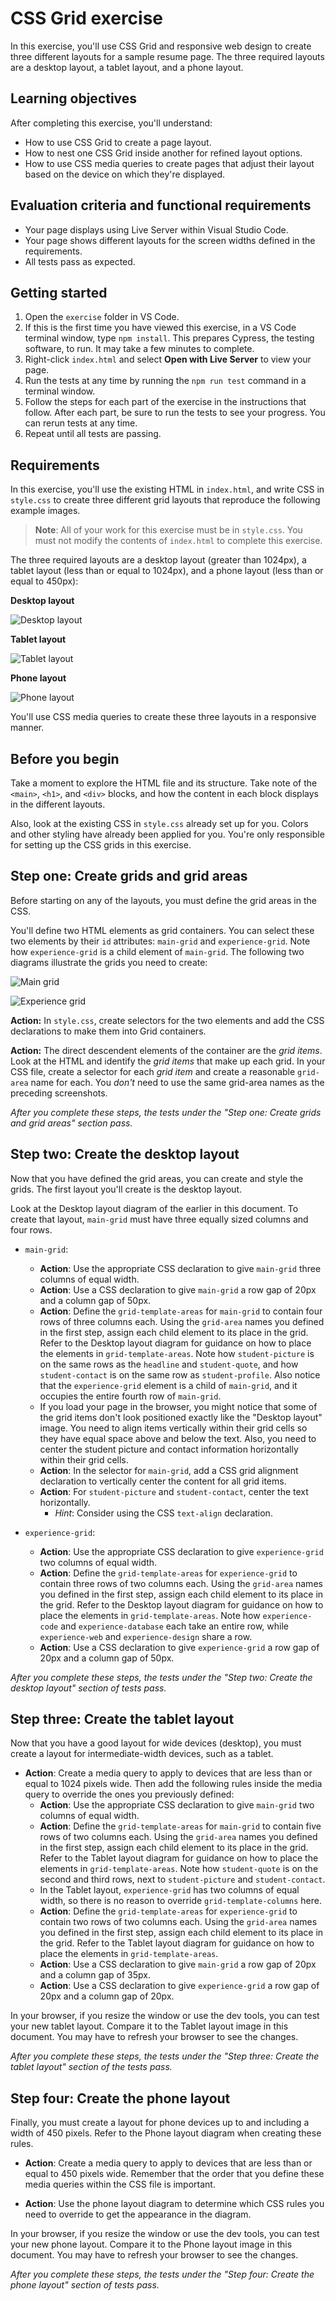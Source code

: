 # CSS Grid exercise

In this exercise, you'll use CSS Grid and responsive web design to create three different layouts for a sample resume page. The three required layouts are a desktop layout, a tablet layout, and a phone layout.

## Learning objectives

After completing this exercise, you'll understand:

* How to use CSS Grid to create a page layout.
* How to nest one CSS Grid inside another for refined layout options.
* How to use CSS media queries to create pages that adjust their layout based on the device on which they're displayed.

## Evaluation criteria and functional requirements

* Your page displays using Live Server within Visual Studio Code.
* Your page shows different layouts for the screen widths defined in the requirements.
* All tests pass as expected.

## Getting started

1. Open the `exercise` folder in VS Code.
2. If this is the first time you have viewed this exercise, in a VS Code terminal window, type `npm install`. This prepares Cypress, the testing software, to run. It may take a few minutes to complete.
3. Right-click `index.html` and select **Open with Live Server** to view your page.
4. Run the tests at any time by running the `npm run test` command in a terminal window.
5. Follow the steps for each part of the exercise in the instructions that follow. After each part, be sure to run the tests to see your progress. You can rerun tests at any time.
6. Repeat until all tests are passing.

## Requirements

In this exercise, you'll use the existing HTML in `index.html`, and write CSS in `style.css` to create three different grid layouts that reproduce the following example images.

> **Note**: All of your work for this exercise must be in `style.css`. You must not modify the contents of `index.html` to complete this exercise.

The three required layouts are a desktop layout (greater than 1024px), a tablet layout (less than or equal to 1024px), and a phone layout (less than or equal to 450px):

**Desktop layout**

![Desktop layout](./img/layout-dtop.png)

**Tablet layout**

![Tablet layout](./img/layout-tablet.png)

**Phone layout**

![Phone layout](./img/layout-phone.png)

You'll use CSS media queries to create these three layouts in a responsive manner.

## Before you begin

Take a moment to explore the HTML file and its structure. Take note of the `<main>`, `<h1>`, and `<div>` blocks, and how the content in each block displays in the different layouts.

Also, look at the existing CSS in `style.css` already set up for you. Colors and other styling have already been applied for you. You're only responsible for setting up the CSS grids in this exercise.

## Step one: Create grids and grid areas

Before starting on any of the layouts, you must define the grid areas in the CSS.

You'll define two HTML elements as grid containers. You can select these two elements by their `id` attributes: `main-grid` and `experience-grid`. Note how `experience-grid` is a child element of `main-grid`. The following two diagrams illustrate the grids you need to create:

![Main grid](./img/main-grid.png)

![Experience grid](./img/experience-grid.png)

**Action:** In `style.css`, create selectors for the two elements and add the CSS declarations to make them into Grid containers.

**Action:** The direct descendent elements of the container are the _grid items_. Look at the HTML and identify the _grid items_ that make up each grid. In your CSS file, create a selector for each _grid item_ and create a reasonable `grid-area` name for each. You _don't_ need to use the same grid-area names as the preceding screenshots.

*After you complete these steps, the tests under the "Step one: Create grids and grid areas" section pass.*

## Step two: Create the desktop layout

Now that you have defined the grid areas, you can create and style the grids. The first layout you'll create is the desktop layout.

Look at the Desktop layout diagram of the earlier in this document. To create that layout, `main-grid` must have three equally sized columns and four rows.

* `main-grid`:

  * **Action**: Use the appropriate CSS declaration to give `main-grid` three columns of equal width.
  * **Action**: Use a CSS declaration to give `main-grid` a row gap of 20px and a column gap of 50px.
  * **Action**: Define the `grid-template-areas` for `main-grid` to contain four rows of three columns each. Using the `grid-area` names you defined in the first step, assign each child element to its place in the grid. Refer to the Desktop layout diagram for guidance on how to place the elements in `grid-template-areas`. Note how `student-picture` is on the same rows as the `headline` and `student-quote`, and how `student-contact` is on the same row as `student-profile`. Also notice that the `experience-grid` element is a child of `main-grid`, and it occupies the entire fourth row of `main-grid`.
  * If you load your page in the browser, you might notice that some of the grid items don't look positioned exactly like the "Desktop layout" image. You need to align items vertically within their grid cells so they have equal space above and below the text. Also, you need to center the student picture and contact information horizontally within their grid cells.
  * **Action**: In the selector for `main-grid`, add a CSS grid alignment declaration to vertically center the content for all grid items.
  * **Action**: For `student-picture` and `student-contact`, center the text horizontally.
    * *Hint*: Consider using the CSS `text-align` declaration.

* `experience-grid`:
  * **Action**: Use the appropriate CSS declaration to give `experience-grid` two columns of equal width.
  * **Action**: Define the `grid-template-areas` for `experience-grid` to contain three rows of two columns each. Using the `grid-area` names you defined in the first step, assign each child element to its place in the grid. Refer to the Desktop layout diagram for guidance on how to place the elements in `grid-template-areas`. Note how `experience-code` and `experience-database` each take an entire row, while `experience-web` and `experience-design` share a row.
  * **Action**: Use a CSS declaration to give `experience-grid` a row gap of 20px and a column gap of 50px.

*After you complete these steps, the tests under the "Step two: Create the desktop layout" section of tests pass.*

## Step three: Create the tablet layout

Now that you have a good layout for wide devices (desktop), you must create a layout for intermediate-width devices, such as a tablet.

* **Action**: Create a media query to apply to devices that are less than or equal to 1024 pixels wide. Then add the following rules inside the media query to override the ones you previously defined:
  * **Action**: Use the appropriate CSS declaration to give `main-grid` two columns of equal width.
  * **Action**: Define the `grid-template-areas` for `main-grid` to contain five rows of two columns each. Using the `grid-area` names you defined in the first step, assign each child element to its place in the grid. Refer to the Tablet layout diagram for guidance on how to place the elements in `grid-template-areas`. Note how `student-quote` is on the second and third rows, next to `student-picture` and `student-contact`.
  * In the Tablet layout, `experience-grid` has two columns of equal width, so there is no reason to override `grid-template-columns` here.
  * **Action**: Define the `grid-template-areas` for `experience-grid` to contain two rows of two columns each. Using the `grid-area` names you defined in the first step, assign each child element to its place in the grid. Refer to the Tablet layout diagram for guidance on how to place the elements in `grid-template-areas`.
  * **Action**: Use a CSS declaration to give `main-grid` a row gap of 20px and a column gap of 35px.
  * **Action**: Use a CSS declaration to give `experience-grid` a row gap of 20px and a column gap of 20px.

In your browser, if you resize the window or use the dev tools, you can test your new tablet layout. Compare it to the Tablet layout image in this document. You may have to refresh your browser to see the changes.

*After you complete these steps, the tests under the "Step three: Create the tablet layout" section of the tests pass.*

## Step four: Create the phone layout

Finally, you must create a layout for phone devices up to and including a width of 450 pixels. Refer to the Phone layout diagram when creating these rules.

* **Action**: Create a media query to apply to devices that are less than or equal to 450 pixels wide. Remember that the order that you define these media queries within the CSS file is important.

* **Action**: Use the phone layout diagram to determine which CSS rules you need to override to get the appearance in the diagram.

In your browser, if you resize the window or use the dev tools, you can test your new phone layout. Compare it to the Phone layout image in this document. You may have to refresh your browser to see the changes.

*After you complete these steps, the tests under the "Step four: Create the phone layout" section of tests pass.*
